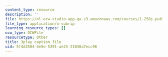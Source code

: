 ```yaml
---
content_type: resource
description: ''
file: https://ol-ocw-studio-app-qa.s3.amazonaws.com/courses/1-258j-public-transportation-systems-spring-2017/5f4d35044e5e5391ae2321036a7ecc96_Wlz_17id1BM.vtt
file_type: application/x-subrip
learning_resource_types: []
ocw_type: OCWFile
resourcetype: Other
title: 3play caption file
uid: 5f4d3504-4e5e-5391-ae23-21036a7ecc96
---
```

